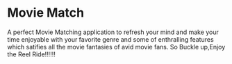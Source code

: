 # Movie Match
A perfect Movie Matching application to refresh your mind and make your time enjoyable with your favorite genre and some of  enthralling features which satifies all the movie fantasies of avid movie fans. So Buckle up,Enjoy the Reel Ride!!!!!!
